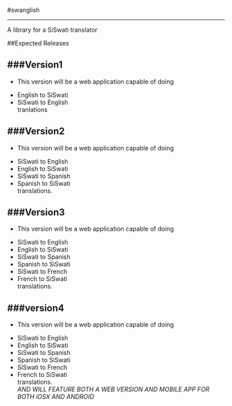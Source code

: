 #swanglish
***

A library for a SiSwati translator

##Expected Releases

###Version1
---
- This version will be a web application capable of doing
 * English to SiSwati
 * SiSwati to English <br /> 
tranlations

###Version2
---
- This version will be a web application capable of doing
 * SiSwati to English
 * English to SiSwati
 * SiSwati to Spanish
 * Spanish to SiSwati <br /> 
translations.

###Version3
---
- This version will be a web application capable of doing
 * SiSwati to English
 * English to SiSwati
 * SiSwati to Spanish
 * Spanish to SiSwati
 * SiSwati to French
 * French to SiSwati <br /> 
translations.

###version4
---
- This version will be a web application capable of doing
 * SiSwati to English
 * English to SiSwati
 * SiSwati to Spanish
 * Spanish to SiSwati
 * SiSwati to French
 * French to SiSwati <br /> 
translations.<br /> 
*AND WILL FEATURE BOTH A WEB VERSION AND MOBILE APP FOR BOTH iOSX AND ANDROID*
